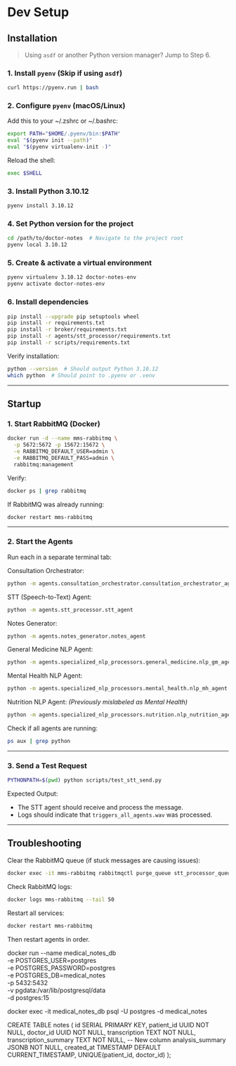 # Dev Setup

## Installation

> Using `asdf` or another Python version manager? Jump to Step 6.

### 1. Install `pyenv` (Skip if using `asdf`)

```sh
curl https://pyenv.run | bash
```

### 2. Configure `pyenv` (macOS/Linux)

Add this to your ~/.zshrc or ~/.bashrc:

```sh
export PATH="$HOME/.pyenv/bin:$PATH"
eval "$(pyenv init --path)"
eval "$(pyenv virtualenv-init -)"
```

Reload the shell:

```sh
exec $SHELL
```

### 3. Install Python 3.10.12

```sh
pyenv install 3.10.12
```

### 4. Set Python version for the project

```sh
cd /path/to/doctor-notes  # Navigate to the project root
pyenv local 3.10.12
```

### 5. Create & activate a virtual environment

```sh
pyenv virtualenv 3.10.12 doctor-notes-env
pyenv activate doctor-notes-env
```

### 6. Install dependencies

```sh
pip install --upgrade pip setuptools wheel
pip install -r requirements.txt
pip install -r broker/requirements.txt
pip install -r agents/stt_processor/requirements.txt
pip install -r scripts/requirements.txt
```

Verify installation:

```sh
python --version  # Should output Python 3.10.12
which python  # Should point to .pyenv or .venv
```

---

## Startup

### 1. Start RabbitMQ (Docker)

```sh
docker run -d --name mms-rabbitmq \
  -p 5672:5672 -p 15672:15672 \
  -e RABBITMQ_DEFAULT_USER=admin \
  -e RABBITMQ_DEFAULT_PASS=admin \
  rabbitmq:management
```

Verify:

```sh
docker ps | grep rabbitmq
```

If RabbitMQ was already running:

```sh
docker restart mms-rabbitmq
```

---

### 2. Start the Agents

Run each in a separate terminal tab:

Consultation Orchestrator:

```sh
python -m agents.consultation_orchestrator.consultation_orchestrator_agent
```

STT (Speech-to-Text) Agent:

```sh
python -m agents.stt_processor.stt_agent
```

Notes Generator:

```sh
python -m agents.notes_generator.notes_agent
```

General Medicine NLP Agent:

```sh
python -m agents.specialized_nlp_processors.general_medicine.nlp_gm_agent
```

Mental Health NLP Agent:

```sh
python -m agents.specialized_nlp_processors.mental_health.nlp_mh_agent
```

Nutrition NLP Agent: _(Previously mislabeled as Mental Health)_

```sh
python -m agents.specialized_nlp_processors.nutrition.nlp_nutrition_agent
```

Check if all agents are running:

```sh
ps aux | grep python
```

---

### 3. Send a Test Request

```sh
PYTHONPATH=$(pwd) python scripts/test_stt_send.py
```

Expected Output:

- The STT agent should receive and process the message.
- Logs should indicate that `triggers_all_agents.wav` was processed.

---

## Troubleshooting

Clear the RabbitMQ queue (if stuck messages are causing issues):

```sh
docker exec -it mms-rabbitmq rabbitmqctl purge_queue stt_processor_queue
```

Check RabbitMQ logs:

```sh
docker logs mms-rabbitmq --tail 50
```

Restart all services:

```sh
docker restart mms-rabbitmq
```

Then restart agents in order.

docker run --name medical_notes_db \
    -e POSTGRES_USER=postgres \
    -e POSTGRES_PASSWORD=postgres \
    -e POSTGRES_DB=medical_notes \
    -p 5432:5432 \
    -v pgdata:/var/lib/postgresql/data \
    -d postgres:15

docker exec -it medical_notes_db psql -U postgres -d medical_notes

CREATE TABLE notes (
    id SERIAL PRIMARY KEY,
    patient_id UUID NOT NULL,
    doctor_id UUID NOT NULL,
    transcription TEXT NOT NULL,
    transcription_summary TEXT NOT NULL,  -- New column
    analysis_summary JSONB NOT NULL,
    created_at TIMESTAMP DEFAULT CURRENT_TIMESTAMP,
    UNIQUE(patient_id, doctor_id)
);








